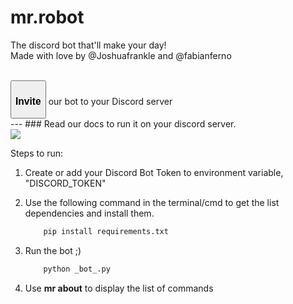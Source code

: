 # mr.robot

The discord bot that'll make your day!<br/>
Made with love by @Joshuafrankle and @fabianferno

<br />
<a href="https://discord.com/api/oauth2/authorize?client_id=727059984986406912&permissions=0&scope=bot"><button>
<h3>Invite</h3></button></a> our bot to your Discord server

<br/>
---
### Read our docs to run it on your discord server.
<br/>
<img src="https://media3.giphy.com/media/6pcaPznuZBtL2/giphy.gif">


Steps to run:

1. Create or add your Discord Bot Token to environment variable, "DISCORD_TOKEN"
   
2. Use the following command in the terminal/cmd to get the list dependencies and install them.
    ```cmd
        pip install requirements.txt
    ```
3. Run the bot ;)
    ```py 
        python _bot_.py
    ```
4. Use <b>mr about</b> to display the list of commands
